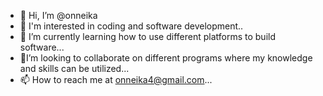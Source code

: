 - 👋 Hi, I’m @onneika
- 👀 I'm interested in coding and software development.. 
- 🌱 I’m currently learning how to use different platforms to build software...
- 💞️I’m looking to collaborate on different programs where my knowledge and skills can be utilized...
- 📫 How to reach me at onneika4@gmail.com...

<!---
onneika/onneika is a ✨ special ✨ repository because its `README.md` (this file) appears on your GitHub profile.
You can click the Preview link to take a look at your changes.
--->
